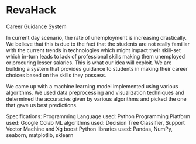 # RevaHack

Career Guidance System

In current day scenario, the rate of unemployment is increasing drastically. We believe that this is due to the fact that the students are not really familiar with the current trends in technologies which might impact their skill-set which in-turn leads to lack of professional skills making them unemployed or procuring lesser salaries. This is what our idea will exploit.
We are building a system that provides guidance to students in making their career choices based on the skills they possess.

We came up with a machine learning model implemented using various algorithms. We used data preprocessing and visualization techniques and determined the accuracies given by various algorithms and picked the one that gave us best predictions.


Specifications:
	Programming Language used: Python Programming
	Platform used: Google Colab
	ML algorithms used: Decision Tree Classifier, Support Vector Machine and Xg boost
	Python libraries used: Pandas, NumPy, seaborn, matplotlib, sklearn
